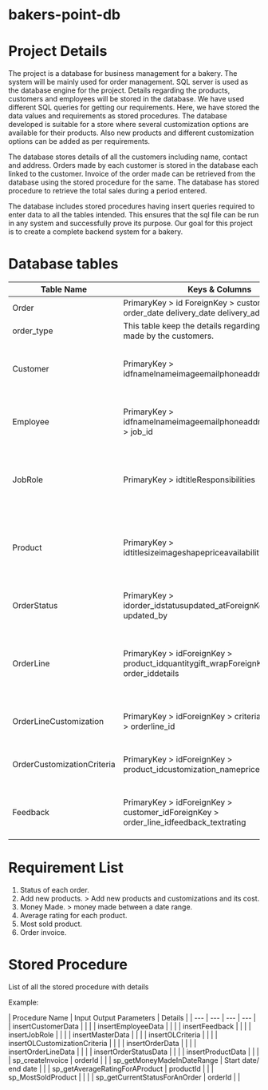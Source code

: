 # bakers-point-db

# Project Details

The project is a database for business management for a bakery. The system will be mainly used for order management. SQL server is used as the database engine for the project. Details regarding the products, customers and employees will be stored in the database. We have used different SQL queries for getting our requirements. Here, we have stored the data values and requirements as stored procedures. The database developed is suitable for a store where several customization options are available for their products. Also new products and different customization options can be added as per requirements.

The database stores details of all the customers including name, contact and address. Orders made by each customer is stored in the database each linked to the customer. Invoice of the order made can be retrieved from the database using the stored procedure for the same. The database has stored procedure to retrieve the total sales during a period entered.

The database includes stored procedures having insert queries required to enter data to all the tables intended. This ensures that the sql file can be run in any system and successfully prove its purpose. Our goal for this project is to create a complete backend system for a bakery.

# Database tables

| Table Name | Keys &amp; Columns | Details |
| --- | --- | --- |
| Order | PrimaryKey > id   ForeignKey > customer\_id  order\_date  delivery\_date   delivery\_address   
order\_type | This table keep the details regarding the orders made by the customers. |
| Customer | PrimaryKey > idfnamelnameimageemailphoneaddress | This table keep information regarding the customers. |
| Employee | PrimaryKey > idfnamelnameimageemailphoneaddressForeignKey > job\_id | The employee details are stored in this table. |
| JobRole | PrimaryKey > idtitleResponsibilities | This table keeps information regarding the various job roles. |
| Product | PrimaryKey > idtitlesizeimageshapepriceavailabilityeta | This table keeps details about the various products available in the bakery. |
| OrderStatus | PrimaryKey > idorder\_idstatusupdated\_atForeignKey > updated\_by | This table keeps the status of the orders. |
| OrderLine | PrimaryKey > idForeignKey > product\_idquantitygift\_wrapForeignKey > order\_iddetails | This table keeps the details regarding the price and quantity of the orders. |
| OrderLineCustomization | PrimaryKey > idForeignKey > criteria\_idForeignKey > orderline\_id | This table saves customization criteria. |
| OrderCustomizationCriteria | PrimaryKey > idForeignKey > product\_idcustomization\_nameprice | This table saves customization details. |
| Feedback | PrimaryKey > idForeignKey > customer\_idForeignKey > order\_line\_idfeedback\_textrating | This table stores feedbacks given by the customers. |

# Requirement List

1. Status of each order.
2. Add new products. > Add new products and customizations and its cost.
3. Money Made. > money made between a date range.
4. Average rating for each product.
5. Most sold product.
6. Order invoice.

# Stored Procedure

List of all the stored procedure with details

Example:

| Procedure Name | Input Output Parameters | Details |
| --- | --- | --- | --- |
| insertCustomerData |   |   |
| insertEmployeeData |   |   |
| insertFeedback |   |   |
| insertJobRole |   |   |
| insertMasterData |   |   |
| insertOLCriteria |   |   |
| insertOLCustomizationCriteria |   |   |
| insertOrderData |   |   |
| insertOrderLineData |   |   |
| insertOrderStatusData |   |   |
| insertProductData |   |   |
| sp\_createInvoice |  orderId |   |
| sp\_getMoneyMadeInDateRange |  Start date/ end date |   |
| sp\_getAverageRatingForAProduct |  productId |   |
| sp\_MostSoldProduct |   |   |
| sp\_getCurrentStatusForAnOrder |  orderId |   |
